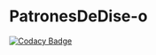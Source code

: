 # PatronesDeDise-o
[![Codacy Badge](https://app.codacy.com/project/badge/Grade/60a2745e61254d17a817324a37576552)](https://app.codacy.com/gh/Candecano/PatronesDeDisenio/dashboard?utm_source=gh&utm_medium=referral&utm_content=&utm_campaign=Badge_grade)
